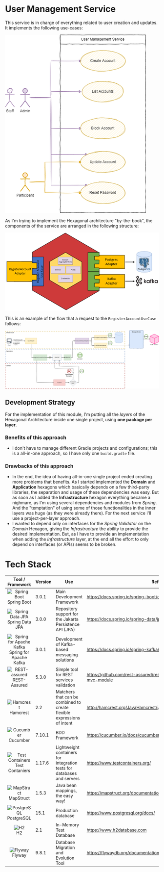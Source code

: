 # User Management Service

This service is in charge of everything related to user creation and updates. It implements the following use-cases:

![User management service use cases](.github/assets/img/use_cases.png)




As I'm trying to implement the Hexagonal architecture "by-the-book", the components of the service are arranged in the following structure:

![Hex Architecture Model](.github/assets/img/arch_model.png)


This is an example of the flow that a request to the `RegisterAccountUseCase` follows:

![request flow example](.github/assets/img/request_flow.png)

## Development Strategy

For the implementation of this module, I'm putting all the *layers* of the Hexagonal Architecture inside one single project, using **one package per layer**.

### Benefits of this approach

- I don't have to manage different Gradle projects and configurations; this is a all-in-one approach, so I have only one `build.gradle` file.

### Drawbacks of this approach

- In the end, the idea of having all-in-one single project ended creating more problems that benefits. As I started implemented the **Domain** and **Application** hexagons which basically depends on a few third-party libraries, the separation and usage of these dependencies was easy. But as soon as I added the **Infrastructure** hexagon everything became a nighmare, as I'm using several dependencies and modules from *Spring*. And the "temptation" of using some of those functionalities in the inner layers was huge (as they were already there). For the next service I'll use a project-per-layer approach.
- I wanted to depend only on interfaces for the *Spring Validator* on the *Domain* Hexagon, giving the *Infrastructure* the ability to provide the desired implementation. But, as I have to provide an implementation when adding the *Infrastructure* layer, at the end all the effort to only depend on interfaces (or APIs) seems to be broken.

# Tech Stack

| Tool / Framework                                                                                                                                                                                                                                 | Version  | Use                                                                  | References |
|--------------------------------------------------------------------------------------------------------------------------------------------------------------------------------------------------------------------------------------------------|----------|----------------------------------------------------------------------|------------|
| <figure style="margin: 0" align="center"><img src="https://spring.io/images/projects/spring-boot-7f2e24fb962501672cc91ccd285ed2ba.svg" width="40" alt="Spring Boot" /><figcaption>Spring Boot</figcaption></figure>                              | 3.0.1    | Main Development Framework                                           | https://docs.spring.io/spring-boot/docs/3.0.1/reference/htmlsingle/ |
| <figure style="margin: 0" align="center"><img src="https://spring.io/images/projects/spring-data-79cc203ed8c54191215a60f9e5dc638f.svg" width="40" alt="Spring Data JPA" /><figcaption>Spring Data JPA</figcaption></figure>                      | 3.0.0    | Repository support for the Jakarta Persistence API (JPA)             | https://docs.spring.io/spring-data/jpa/docs/3.0.0/reference/html/  |
| <figure style="margin: 0" align="center"><img src="https://spring.io/images/projects/spring-kafka-1f159a30a8723794dfa7260ffbdae5b0.svg?v=2" width="40" alt="Spring for Apache Kafka" /><figcaption>Spring for Apache Kafka</figcaption></figure> | 3.0.1    | Development of Kafka-based messaging solutions                       | https://docs.spring.io/spring-kafka/reference/html/  |
| <figure style="margin: 0" align="center"><img src="https://avatars.githubusercontent.com/u/19369327?s=200&v=4" width="40" alt="REST-assured" /><figcaption>REST-Assured</figcaption></figure>                                                    | 5.3.0    | Simple tool for REST services validation                             | https://github.com/rest-assured/rest-assured/wiki/Spring#spring-mock-mvc-module  |
| <figure style="margin: 0" align="center"><img src="http://hamcrest.org/images/logo.jpg" width="40" alt="Hamcrest" /><figcaption>Hamcrest</figcaption></figure>                                                                                   | 2.2      | Matchers that can be combined to create flexible expressions of intent | http://hamcrest.org/JavaHamcrest/javadoc/2.2/org/hamcrest/Matchers.html  |
| <figure style="margin: 0" align="center"><img src="https://cdn.jsdelivr.net/gh/devicons/devicon/icons/cucumber/cucumber-plain.svg" width="40" alt="Cucumber" /><figcaption>Cucumber</figcaption></figure>                                        | 7.10.1   | BDD Framework                                                        | https://cucumber.io/docs/cucumber/  |
| <figure style="margin: 0" align="center"><img src="https://d33wubrfki0l68.cloudfront.net/8f1fa15e47f7ce06b05c856e89734463f0629e19/844e9/logo.svg" width="40" alt="Test Containers" /><figcaption>Test Contaniers</figcaption></figure>           | 1.17.6   | Lightweight containers for integration tests for databases and servers | https://www.testcontainers.org/  |
| <figure style="margin: 0" align="center"><img src="https://avatars.githubusercontent.com/u/4086779?s=200&v=4" width="40" alt="MapStruct" /><figcaption>MapStruct</figcaption></figure>                                                           | 1.5.3    | Java bean mappings, the easy way!                                    | https://mapstruct.org/documentation/stable/reference/html/  |
| <figure style="margin: 0" align="center"><img src="https://cdn.jsdelivr.net/gh/devicons/devicon/icons/postgresql/postgresql-original.svg" width="40" alt="PostgreSQL" /><figcaption>PostgreSQL</figcaption></figure>                             | 15.1     | Production database                                                  | https://www.postgresql.org/docs/  |
| <figure style="margin: 0" align="center"><img src="https://avatars.githubusercontent.com/u/11459762?s=200&v=4" width="40" alt="H2" /><figcaption>H2</figcaption></figure>                                                                        | 2.1      | In-Memory Test Database                                              | https://www.h2database.com|
| <figure style="margin: 0" align="center"><img src="https://flywaydb.org/wp-content/uploads/2020/12/cropped-favicon-180x180.png" width="40" alt="Flyway" /><figcaption>Flyway</figcaption></figure>                                               | 9.8.1      | Database Migration and Evolution Tool                               |https://flywaydb.org/documentation/|